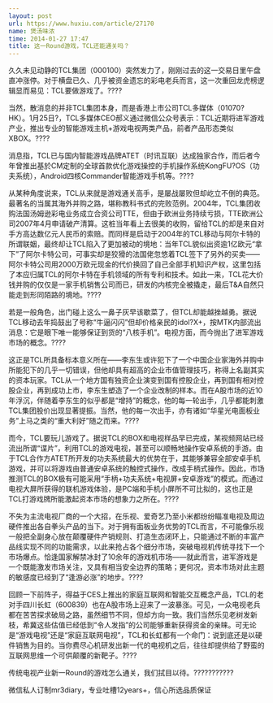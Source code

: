 ```yaml
---
layout: post
url: https://www.huxiu.com/article/27170
name: 煲汤味浓
time: 2014-01-27 17:47
title: 这一Round游戏，TCL还能通关吗？
---
```

久久未见动静的TCL集团（000100）突然发力了，刚刚过去的这一交易日里午盘直冲涨停。对于横盘已久、几乎被资金遗忘的彩电老兵而言，这一次重回龙虎榜逻辑显而易见：TCL要做游戏了。????

当然，散消息的并非TCL集团本身，而是香港上市公司TCL多媒体（01070?HK）。1月25日?，TCL多媒体CEO郝义通过微信公众号表示：TCL近期将进军游戏产业，推出专业的智能游戏主机+游戏电视两类产品，前者产品形态类似XBOX。????

消息指，TCL已与国内智能游戏品牌ATET（时讯互联）达成独家合作，而后者今年曾推出基於CM定制的全球首款优化游戏操控的手机操作系统KongFU?OS（功夫系统），Android四核Commander智能游戏手机等。????

从某种角度说来，TCL从来就是游戏通关高手，是屡战屡败但却屹立不倒的典范。最著名的当属其海外并购之路，堪称教科书式的完败范例。2004年，TCL集团收购法国汤姆逊彩电业务成立合资公司TTE，但由于欧洲业务持续亏损，TTE欧洲公司2007年4月申请破产清算。这桩当年看上去很美的收购，留给TCL的却是来自对手方高达数亿元人民币的索赔。而同样是启动于2004年的TCL移动与阿尔卡特的所谓联姻，最终却让TCL陷入了更加被动的境地：当年TCL貌似出资逾1亿欧元“拿下”了阿尔卡特公司，可事实却是狡猾的法国佬忽悠着TCL签下了另外的买卖——阿尔卡特公司用2000万欧元现金的代价换回了自己全部手机知识产权，这里包括了本应归属TCL的阿尔卡特在手机领域的所有专利和技术。如此一来，TCL花大价钱并购的仅仅是一家手机销售公司而已，研发的内核完全被撬走，最后T&A自然只能走到形同陌路的境地。????

若是一般角色，出门碰上这么一鼻子灰早该歇菜了，但TCL却能越挫越勇。据说TCL移动去年捣鼓出了号称“牛逼闪闪”但却价格亲民的idol?X+，按MTK内部流出消息：它是眼下唯一能够保证到货的“八核手机”。电视方面，而今抛出了进军游戏市场的概念。????

这正是TCL所具备标本意义所在——李东生或许犯下了一个中国企业家海外并购中所能犯下的几乎一切错误，但他却具有超高的企业市值管理技巧，称得上名副其实的资本玩家。TCL从一个地方国有独资企业演变到国有控股企业，再到国有相对控股企业，再到成功上市，李东生塑造了一个企业改制的样本。而在A股市场的近10年浮沉，伴随着李东生的似乎都是“增持”的概念，他的每一轮出手，几乎都能刺激TCL集团股价出现显著提振。当然，他的每一次出手，亦有诸如“华星光电面板业务”上马之类的“重大利好”随之而来。????

而今，TCL要玩儿游戏了。据说TCL的BOX和电视样品早已完成，某视频网站已经流出所谓“谍片”，利用TCL的游戏电视，甚至可以顺畅地操作安卓系统的手游。由于TCL合作方ATET所开发的功夫系统最大的优势在于，其能够兼容全部安卓手机游戏，并可以将游戏由普通安卓系统的触控式操作，改成手柄式操作。因此，市场推测TCL的BOX极有可能采用“手柄+功夫系统+电视屏+安卓游戏”的模式。而通过电视大屏所获得的联机游戏体验，是PC端和手机小屏所不可比拟的，这也正是TCL打游戏牌所能激起资本市场的想象力之所在。????

不失为主流电视厂商的一个大招，在乐视、爱奇艺乃至小米都纷纷瞄准电视及周边硬件推出各自拳头产品的当下。对于拥有面板业务优势的TCL而言，不可能像乐视一般把全副身心放在颠覆硬件产销规则、打造生态闭环上，只能通过不断的丰富产品线实现不同的功能需求，以此来抢占各个细分市场，突破电视机传统寻找下一个市场爆点。恰逢国家解禁冰封了10余年的游戏机市场——就此而言，进军游戏是一个既能激发市场关注，又具有相当安全边界的策略；更何况，资本市场对此主题的敏感度已经到了“逢游必涨”的地步。????

回顾一下前阵子，得益于CES上推出的家庭互联网和智能交互概念产品，TCL的老对手四川长虹（600839）也在A股市场上迎来了一波暴涨。可见，一众电视老兵都在苦苦探求破局之路，虽然细节不同，但却方向一致。我们当然乐见老树发新枝，希冀这些估值已经低到“令人发指”的公司能够重新获得资金的亲睐。可无论是“游戏电视”还是“家庭互联网电视”，TCL和长虹都有一个命门：说到底还是以硬件销售为目的。当你费尽心机研发出新一代的电视机之后，往往却提供给了野蛮的互联网思维一个可供颠覆的新靶子。????

传统电视产业新一Round的游戏怎么通关，我们拭目以待。???????????

微信私人订制mr3diary，专业吐槽12years+，信心所选品质保证

